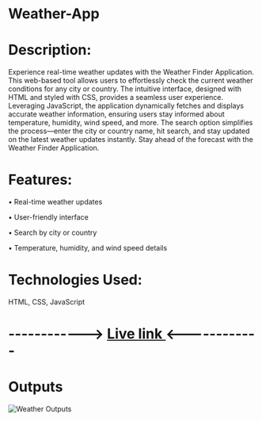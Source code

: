 # Weather-App

<h1>Description:</h1>

Experience real-time weather updates with the Weather Finder Application. This web-based tool allows users to effortlessly check the current weather conditions for any city or country. The intuitive interface, designed with HTML and styled with CSS, provides a seamless user experience. Leveraging JavaScript, the application dynamically fetches and displays accurate weather information, ensuring users stay informed about temperature, humidity, wind speed, and more. The search option simplifies the process—enter the city or country name, hit search, and stay updated on the latest weather updates instantly. Stay ahead of the forecast with the Weather Finder Application.

<h1>Features:</h1>

• Real-time weather updates

• User-friendly interface

• Search by city or country

• Temperature, humidity, and wind speed details

<h1>Technologies Used:</h1>

HTML, CSS, JavaScript


# ------------> [ Live link ](https://saiamareswar.github.io/Weather-App/) <------------


<h1>Outputs</h1>

<img src="https://i.postimg.cc/mDqLNfzv/weather-total.png" alt="Weather Outputs" title="Weather Outputs">
<!-- <img src="https://i.postimg.cc/2SsMgyG6/1st.png" width=260 alt="Opening" title="Opening"> -->
<!-- <img src="https://i.postimg.cc/FzHB0LrP/2nd.png" width=260 alt="Correct-City-Name" title="Correct-City-Name"> -->
<!-- <img src="https://i.postimg.cc/nzZ5cW6f/3rd.png" width=260 alt="Media" title="Media"> -->
<!-- <img src="https://i.postimg.cc/FK08vvCx/4th.png" width=260 alt="Wrong-City-Name" title="Wrong-City-Name"> -->



